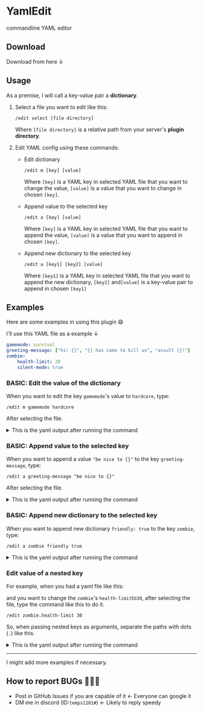 # YamlEdit

commandline YAML editor

## Download

Download from here ↓

## Usage

As a premise, I will call a key-value pair a **dictionary**.

1. Select a file you want to edit like this:

   `/edit select [file directory]`

   Where `[file directory]` is a relative path from your server's **plugin directory**.

2. Edit YAML config using these commands:

    - Edit dictionary

      `/edit m [key] [value]`

      Where `[key]` is a YAML key in selected YAML file that you want to change the value, `[value]` is a value that you want to change in chosen `[key]`.

    - Append value to the selected key

      `/edit a [key] [value]`

      Where `[key]` is a YAML key in selected YAML file that you want to append the value,  `[value]` is a value that you want to append in chosen `[key]`.

    - Append new dictionary to the selected key

      `/edit a [key1] [key2] [value]`

      Where `[key1]` is a YAML key in selected YAML file that you want to append the new dictionary,  `[key2]` and`[value]` is a key-value pair to append in chosen `[key1]`

## Examples

Here are some examples in using this plugin 😄

I'll use this YAML file as a example ↓

```yaml
gamemode: survival
greeting-message: ["hi! {}", "{} has come to kill us", "assult {}!"]
zombie:
	health-limit: 20
	silent-mode: true
```

### BASIC: Edit the value of the dictionary

When you want to edit the key `gamemode`'s value to `hardcore`, type:

```
/edit m gamemode hardcore
```

After selecting the file.

<details>

<summary>This is the yaml output after running the command</summary>

```yaml
gamemode: hardcore
greeting-message: ["hi! {}", "{} has come to kill us", "assult {}!"]
zombie:
	health-limit: 20
	silent-mode: true
```
</details>

 ### BASIC: Append value to the selected key

When you want to append a value `"be nice to {}"` to the key `greeting-message`, type:

```
/edit a greeting-message "be nice to {}"
```

After selecting the file.

<details>

<summary>This is the yaml output after running the command</summary>

```yaml
gamemode: survival
greeting-message: ["hi! {}", "{} has come to kill us", "assult {}!", "be nice to {}"]
zombie:
	health-limit: 20
	silent-mode: true
```
</details>

### BASIC: Append new dictionary to the selected key

When you want to append new dictionary `friendly: true` to the key `zombie`, type:

```
/edit a zombie friendly true
```

<details>

<summary>This is the yaml output after running the command</summary>

```yaml
gamemode: survival
greeting-message: ["hi! {}", "{} has come to kill us", "assult {}!"]
zombie:
	health-limit: 20
	silent-mode: true
    friendly: true
```
</details>

### Edit value of a nested key

For example, when you had a yaml file like this:

and you want to change the `zombie`'s `health-limit`to`30`, after selecting the file, type the command like this to do it.

```
/edit zombie.health-limit 30
```

So, when passing nested keys as arguments, separate the paths with dots (`.`) like this.

<details>

<summary>This is the yaml output after running the command</summary>

```yaml
gamemode: survival
greeting-message: ["hi! {}", "{} has come to kill us", "assult {}!"]
zombie:
	health-limit: 30
	silent-mode: true
```
</details>

---

I might add more examples if necessary.

## How to report BUGs 🐛🐜🐝

- Post in GitHub Issues if you are capable of it ← Everyone can google it
- DM me in discord (ID:`temps1101#`) ← Likely to reply speedy